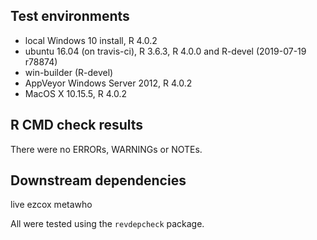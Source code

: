 ## Test environments
* local Windows 10 install, R 4.0.2
* ubuntu 16.04 (on travis-ci), R 3.6.3, R 4.0.0 and R-devel (2019-07-19 r78874)
* win-builder (R-devel)
* AppVeyor Windows Server 2012, R 4.0.2
* MacOS X 10.15.5, R 4.0.2

## R CMD check results
There were no ERRORs, WARNINGs or NOTEs.

## Downstream dependencies
live
ezcox
metawho

All were tested using the `revdepcheck` package.
